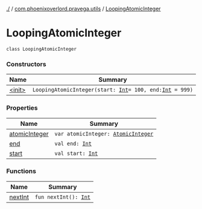 [./](../../index.md) / [com.phoenixoverlord.pravega.utils](../index.md) / [LoopingAtomicInteger](./index.md)

# LoopingAtomicInteger

`class LoopingAtomicInteger`

### Constructors

| Name | Summary |
|---|---|
| [&lt;init&gt;](-init-.md) | `LoopingAtomicInteger(start: `[`Int`](https://kotlinlang.org/api/latest/jvm/stdlib/kotlin/-int/index.html)` = 100, end: `[`Int`](https://kotlinlang.org/api/latest/jvm/stdlib/kotlin/-int/index.html)` = 999)` |

### Properties

| Name | Summary |
|---|---|
| [atomicInteger](atomic-integer.md) | `var atomicInteger: `[`AtomicInteger`](https://docs.oracle.com/javase/6/docs/api/java/util/concurrent/atomic/AtomicInteger.html) |
| [end](end.md) | `val end: `[`Int`](https://kotlinlang.org/api/latest/jvm/stdlib/kotlin/-int/index.html) |
| [start](start.md) | `val start: `[`Int`](https://kotlinlang.org/api/latest/jvm/stdlib/kotlin/-int/index.html) |

### Functions

| Name | Summary |
|---|---|
| [nextInt](next-int.md) | `fun nextInt(): `[`Int`](https://kotlinlang.org/api/latest/jvm/stdlib/kotlin/-int/index.html) |
